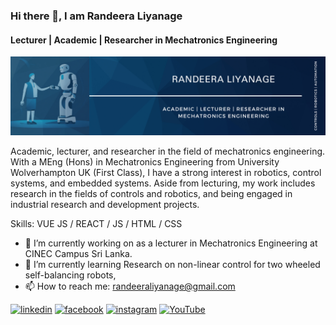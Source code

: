 ### Hi there 👋, I am Randeera Liyanage
#### Lecturer | Academic | Researcher in Mechatronics Engineering 
![Lecturer | Academic | Researcher in Mechatronics Engineering ](https://github.com/randeeraliyanage/randeeraliyanage/blob/main/Banner.png)

Academic, lecturer, and researcher in the field of mechatronics engineering. With a MEng (Hons) in Mechatronics Engineering from University Wolverhampton UK (First Class), I have a strong interest in robotics, control systems, and embedded systems. Aside from lecturing, my work includes research in the fields of controls and robotics, and being engaged in industrial research and development projects. 

Skills: VUE JS / REACT / JS / HTML / CSS

- 🔭 I’m currently working on as a lecturer in Mechatronics Engineering at CINEC Campus Sri Lanka.  
- 🌱 I’m currently learning Research on non-linear control for two wheeled self-balancing robots,  
- 📫 How to reach me: randeeraliyanage@gmail.com 


[<img src='https://cdn.jsdelivr.net/npm/simple-icons@3.0.1/icons/linkedin.svg' alt='linkedin' height='40'>](https://www.linkedin.com/in/https://www.linkedin.com/in/randeeraliyanage//)  [<img src='https://cdn.jsdelivr.net/npm/simple-icons@3.0.1/icons/facebook.svg' alt='facebook' height='40'>](https://www.facebook.com/https://www.facebook.com/profile.php?id=100093678892324)  [<img src='https://cdn.jsdelivr.net/npm/simple-icons@3.0.1/icons/instagram.svg' alt='instagram' height='40'>](https://www.instagram.com/https://www.instagram.com/randeeral//)  [<img src='https://cdn.jsdelivr.net/npm/simple-icons@3.0.1/icons/youtube.svg' alt='YouTube' height='40'>](https://www.youtube.com/channel/https://www.youtube.com/@randeera)  

